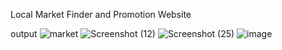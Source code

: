 Local Market Finder and Promotion Website

output
![market](https://github.com/user-attachments/assets/5e8aeef1-65fd-4064-84d3-92beffdc40ab)
![Screenshot (12)](https://github.com/user-attachments/assets/09f8d65b-9ef9-424a-ac7d-93b87296b88f)
![Screenshot (25)](https://github.com/user-attachments/assets/0f9442b2-e33c-48b0-ad62-c5bebedb05b6)
![image](https://github.com/user-attachments/assets/3e8aa8b8-b681-4209-b9eb-ee40af52f3e1)


